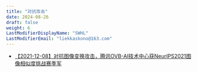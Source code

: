 ```yaml
---
title: "对抗攻击"
date: 2024-08-26
draft: false
weight: 6
LastModifierDisplayName: "SWHL"
LastModifierEmail: "liekkaskono@163.com"
---
```

 
- [【2021-12-08】对抗图像变换攻击，腾讯OVB-AI技术中心获NeurIPS2021图像相似度挑战赛季军](https://mp.weixin.qq.com/s/KfgFo2n1AUijjrMoSE1eTQ)
